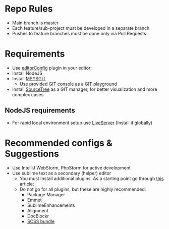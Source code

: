 # Repo Rules
- Main branch is master
- Each feature/sub-project must be developed in a separate branch
- Pushes to feature branches must be done only via Pull Requests

# Requirements
- Use [editorConfig](http://editorconfig.org/) plugin in your editor;
- Install NodeJS
- Install [MSYSGIT](https://msysgit.github.io/)
    + Use provided GIT console as a GIT playground
- Install [SourceTree](http://www.sourcetreeapp.com/) as a GIT manager, for better visualization and more complex cases

## NodeJS requirements
- For rapid local environment setup use [LiveServer](https://github.com/tapio/live-server) (Install it globally)

# Recommended configs & Suggestions
- Use IntelliJ WebStorm, PhpStorm for active development
- Use sublime text as a secondary (helper) editor
    + You must Install additional plugins. As a starting point go through [this](https://css-tricks.com/sublime-text-front-end-developers/) article;
    + Do not go for all plugins, but these are highly recommended:
        * Package Manager
        * Emmet
        * SublimeEnhancements
        * Alignment
        * DocBlockr
        * [SCSS bundle](https://github.com/MarioRicalde/SCSS.tmbundle)